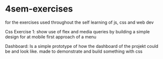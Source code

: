 # 4sem-exercises
for the exercises used throughout the self learning of js, css and web dev

Css Exercise 1:
show use of flex and media queries by building a simple design for at mobile first approach of a menu

Dashboard:
Is a simple prototype of how the dashboard of the projekt could be and look like. made to demonstrate and build something with css

